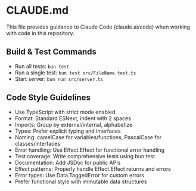 # CLAUDE.md

This file provides guidance to Claude Code (claude.ai/code) when working with code in this repository.

## Build & Test Commands
- Run all tests: `bun test`
- Run a single test: `bun test src/FileName.test.ts`
- Start server: `bun run src/server.ts`

## Code Style Guidelines
- Use TypeScript with strict mode enabled
- Format: Standard ESNext, indent with 2 spaces
- Imports: Group by external/internal, alphabetize
- Types: Prefer explicit typing and interfaces
- Naming: camelCase for variables/functions, PascalCase for classes/interfaces
- Error handling: Use Effect.Effect for functional error handling
- Test coverage: Write comprehensive tests using bun:test
- Documentation: Add JSDoc for public APIs
- Effect patterns: Properly handle Effect.Effect returns and errors
- Error types: Use Data.TaggedError for custom errors
- Prefer functional style with immutable data structures
